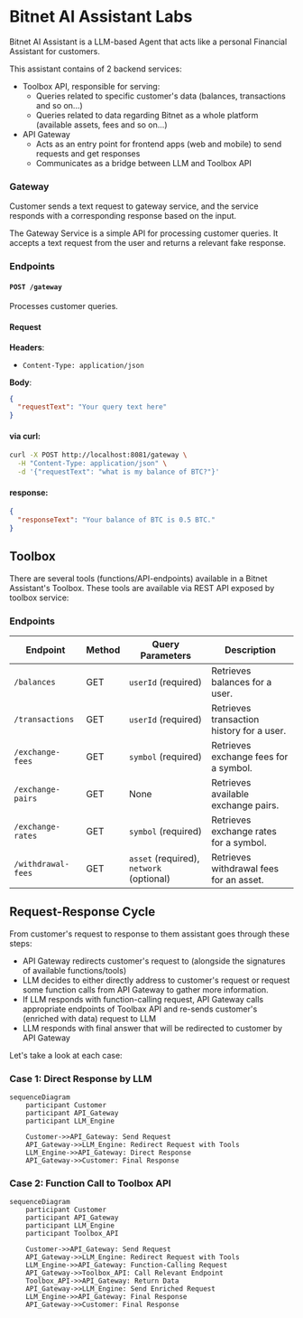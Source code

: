 # Bitnet AI Assistant Labs

Bitnet AI Assistant is a LLM-based Agent that acts like a personal Financial Assistant for customers.

This assistant contains of 2 backend services:

- Toolbox API, responsible for serving:
  - Queries related to specific customer's data (balances, transactions and so on...)
  - Queries related to data regarding Bitnet as a whole platform (available assets, fees and so on...)
- API Gateway
  - Acts as an entry point for frontend apps (web and mobile) to send requests and get responses
  - Communicates as a bridge between LLM and Toolbox API

### Gateway

Customer sends a text request to gateway service, and the service responds with a corresponding response based on the input.

The Gateway Service is a simple API for processing customer queries. It accepts a text request from the user and returns a relevant fake response.

### Endpoints

#### `POST /gateway`

Processes customer queries.

#### Request

**Headers**:

- `Content-Type: application/json`

**Body**:

```json
{
  "requestText": "Your query text here"
}
```

#### via curl:

```bash
curl -X POST http://localhost:8081/gateway \
  -H "Content-Type: application/json" \
  -d '{"requestText": "what is my balance of BTC?"}'

```

#### response:

```json
{
  "responseText": "Your balance of BTC is 0.5 BTC."
}
```

## Toolbox

There are several tools (functions/API-endpoints) available in a Bitnet Assistant's Toolbox. These tools are available via REST API exposed by toolbox service:

### Endpoints

| Endpoint           | Method | Query Parameters                         | Description                               |
| ------------------ | ------ | ---------------------------------------- | ----------------------------------------- |
| `/balances`        | GET    | `userId` (required)                      | Retrieves balances for a user.            |
| `/transactions`    | GET    | `userId` (required)                      | Retrieves transaction history for a user. |
| `/exchange-fees`   | GET    | `symbol` (required)                      | Retrieves exchange fees for a symbol.     |
| `/exchange-pairs`  | GET    | None                                     | Retrieves available exchange pairs.       |
| `/exchange-rates`  | GET    | `symbol` (required)                      | Retrieves exchange rates for a symbol.    |
| `/withdrawal-fees` | GET    | `asset` (required), `network` (optional) | Retrieves withdrawal fees for an asset.   |

## Request-Response Cycle

From customer's request to response to them assistant goes through these steps:

- API Gateway redirects customer's request to (alongside the signatures of available functions/tools)
- LLM decides to either directly address to customer's request or request some function calls from API Gateway to gather more information.
- If LLM responds with function-calling request, API Gateway calls appropriate endpoints of Toolbax API and re-sends customer's (enriched with data) request to LLM
- LLM responds with final answer that will be redirected to customer by API Gateway

Let's take a look at each case:

### Case 1: Direct Response by LLM

```mermaid
sequenceDiagram
    participant Customer
    participant API_Gateway
    participant LLM_Engine

    Customer->>API_Gateway: Send Request
    API_Gateway->>LLM_Engine: Redirect Request with Tools
    LLM_Engine->>API_Gateway: Direct Response
    API_Gateway->>Customer: Final Response
```

### Case 2: Function Call to Toolbox API

```mermaid
sequenceDiagram
    participant Customer
    participant API_Gateway
    participant LLM_Engine
    participant Toolbox_API

    Customer->>API_Gateway: Send Request
    API_Gateway->>LLM_Engine: Redirect Request with Tools
    LLM_Engine->>API_Gateway: Function-Calling Request
    API_Gateway->>Toolbox_API: Call Relevant Endpoint
    Toolbox_API->>API_Gateway: Return Data
    API_Gateway->>LLM_Engine: Send Enriched Request
    LLM_Engine->>API_Gateway: Final Response
    API_Gateway->>Customer: Final Response
```
